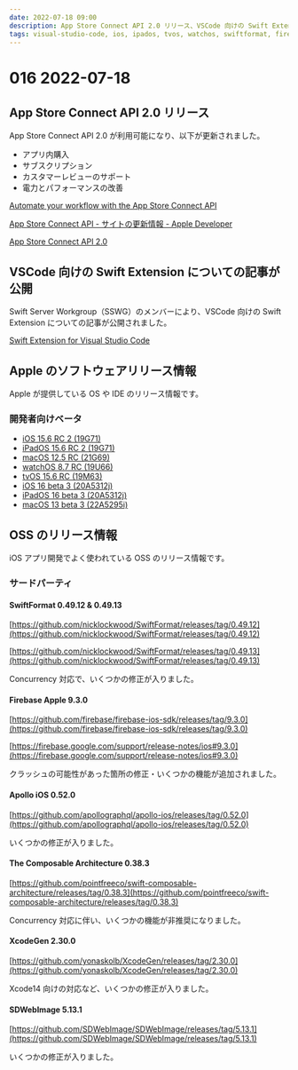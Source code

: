 ```yaml
---
date: 2022-07-18 09:00
description: App Store Connect API 2.0 リリース、VSCode 向けの Swift Extension についての記事が公開、ほか
tags: visual-studio-code, ios, ipados, tvos, watchos, swiftformat, firebase, apollo, tca
---
```

# 016 2022-07-18

## App Store Connect API 2.0 リリース

App Store Connect API 2.0 が利用可能になり、以下が更新されました。

- アプリ内購入
- サブスクリプション
- カスタマーレビューのサポート
- 電力とパフォーマンスの改善

[Automate your workflow with the App Store Connect API](https://developer.apple.com/news/site-updates/?id=07112022a)

[App Store Connect API - サイトの更新情報 - Apple Developer](https://developer.apple.com/jp/news/site-updates/?id=07112022a)

[App Store Connect API 2.0](https://developer.apple.com/news/releases/?id=07112022d)

## VSCode 向けの Swift Extension についての記事が公開

Swift Server Workgroup（SSWG）のメンバーにより、VSCode 向けの Swift Extension についての記事が公開されました。

[Swift Extension for Visual Studio Code](https://www.swift.org/blog/vscode-extension/)

## Apple のソフトウェアリリース情報

Apple が提供している OS や IDE のリリース情報です。

### 開発者向けベータ

- [iOS 15.6 RC 2 (19G71)](https://developer.apple.com/news/releases/?id=07152022b)
- [iPadOS 15.6 RC 2 (19G71)](https://developer.apple.com/news/releases/?id=07152022a)
- [macOS 12.5 RC (21G69)](https://developer.apple.com/news/releases/?id=07122022c)
- [watchOS 8.7 RC (19U66)](https://developer.apple.com/news/releases/?id=07122022b)
- [tvOS 15.6 RC (19M63)](https://developer.apple.com/news/releases/?id=07122022a)
- [iOS 16 beta 3 (20A5312j)](https://developer.apple.com/news/releases/?id=07112022c)
- [iPadOS 16 beta 3 (20A5312j)](https://developer.apple.com/news/releases/?id=07112022b)
- [macOS 13 beta 3 (22A5295i)](https://developer.apple.com/news/releases/?id=07112022a)

## OSS のリリース情報

iOS アプリ開発でよく使われている OSS のリリース情報です。

### サードパーティ

#### SwiftFormat 0.49.12 & 0.49.13

[https://github.com/nicklockwood/SwiftFormat/releases/tag/0.49.12](https://github.com/nicklockwood/SwiftFormat/releases/tag/0.49.12)

[https://github.com/nicklockwood/SwiftFormat/releases/tag/0.49.13](https://github.com/nicklockwood/SwiftFormat/releases/tag/0.49.13)

Concurrency 対応で、いくつかの修正が入りました。

#### Firebase Apple 9.3.0

[https://github.com/firebase/firebase-ios-sdk/releases/tag/9.3.0](https://github.com/firebase/firebase-ios-sdk/releases/tag/9.3.0)

[https://firebase.google.com/support/release-notes/ios#9.3.0](https://firebase.google.com/support/release-notes/ios#9.3.0)

クラッシュの可能性があった箇所の修正・いくつかの機能が追加されました。

#### Apollo iOS 0.52.0

[https://github.com/apollographql/apollo-ios/releases/tag/0.52.0](https://github.com/apollographql/apollo-ios/releases/tag/0.52.0)

いくつかの修正が入りました。

#### The Composable Architecture 0.38.3

[https://github.com/pointfreeco/swift-composable-architecture/releases/tag/0.38.3](https://github.com/pointfreeco/swift-composable-architecture/releases/tag/0.38.3)

Concurrency 対応に伴い、いくつかの機能が非推奨になりました。

#### XcodeGen 2.30.0

[https://github.com/yonaskolb/XcodeGen/releases/tag/2.30.0](https://github.com/yonaskolb/XcodeGen/releases/tag/2.30.0)

Xcode14 向けの対応など、いくつかの修正が入りました。

#### SDWebImage 5.13.1

[https://github.com/SDWebImage/SDWebImage/releases/tag/5.13.1](https://github.com/SDWebImage/SDWebImage/releases/tag/5.13.1)

いくつかの修正が入りました。
